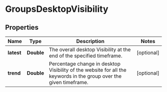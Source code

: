 # GroupsDesktopVisibility

## Properties
Name | Type | Description | Notes
------------ | ------------- | ------------- | -------------
**latest** | **Double** | The overall desktop Visibility at the end of the specified timeframe. |  [optional]
**trend** | **Double** | Percentage change in desktop Visibility of the website for all the keywords in the group over the given timeframe. |  [optional]
